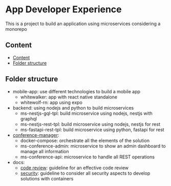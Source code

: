 # App Developer Experience

This is a project to build an application using microservices considering a monorepo

## Content

- [Content](#content)
- [Folder structure](#folder-structure)

## Folder structure

- mobile-app: use different technologies to build a mobile app
  - whitewalker: app with react native standalone
  - whitewolf-rn: app using expo
- backend: using nodejs and python to build microservices
  - ms-nestjs-gql-tpl: build microservice using nodejs, nestjs with graphql
  - ms-nestjs-rest-tpl: build microservice using nodejs, nestjs for rest
  - ms-fastapi-rest-tpl: build microservice using python, fastapi for rest
- [conference-manager](./conference-manager/README.md):
  - docker-compose: orchestrate all the elements of the solution
  - ms-conference-admin: microservice to show an admin dashboard to manage all information
  - ms-conference-api: microservice to handle all REST operations
- docs:
  - [code review](./docs/CodeReview.md): guideline for an effective code review
  - [security](./docs/Security.md): guideline to consider all security aspects to develop solutions with containers
